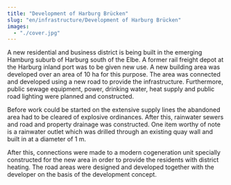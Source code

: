 ```yaml
---
title: "Development of Harburg Brücken"
slug: "en/infrastructure/Development of Harburg Brücken"
images:
  - "./cover.jpg"
---
```


A new residential and business district is being built in the
emerging Hamburg suburb of Harburg south of the Elbe. A former rail
freight depot at the Harburg inland port was to be given new use. A new
building area was developed over an area of 10 ha for this purpose. The
area was connected and developed using a new road to provide the
infrastructure. Furthermore, public sewage equipment, power, drinking
water, heat supply and public road lighting were planned and
constructed.

Before work could be started on the extensive supply lines the
abandoned area had to be cleared of explosive ordinances. After this,
rainwater sewers and road and property drainage was constructed. One
item worthy of note is a rainwater outlet which was drilled through an
existing quay wall and built in at a diameter of 1 m.

After this, connections were made to a modern cogeneration unit
specially constructed for the new area in order to provide the residents
with district heating. The road areas were designed and developed
together with the developer on the basis of the development concept.

